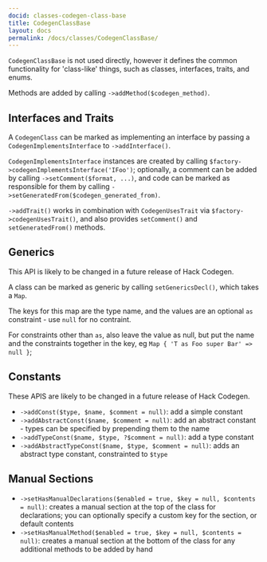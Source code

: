 ```yaml
---
docid: classes-codegen-class-base
title: CodegenClassBase
layout: docs
permalink: /docs/classes/CodegenClassBase/
---
```


`CodegenClassBase` is not used directly, however it defines the common
functionality for 'class-like' things, such as classes, interfaces, traits, and
enums.

Methods are added by calling `->addMethod($codegen_method)`.

Interfaces and Traits
---------------------

A `CodegenClass` can be marked as implementing an interface by passing
a `CodegenImplementsInterface` to `->addInterface()`.

`CodegenImplementsInterface` instances are created by calling
`$factory->codegenImplementsInterface('IFoo')`; optionally, a comment can be
added by calling `->setComment($format, ...)`, and code can be marked as responsible
for them by calling `->setGeneratedFrom($codegen_generated_from)`.

`->addTrait()` works in combination with `CodegenUsesTrait` via
`$factory->codegenUsesTrait()`, and also provides `setComment()` and
`setGeneratedFrom()` methods.

Generics
--------

This API is likely to be changed in a future release of Hack Codegen.

A class can be marked as generic by calling `setGenericsDecl()`, which takes a `Map`.

The keys for this map are the type name, and the values are an optional `as`
constraint - use `null` for no contraint.

For constraints other than `as`, also leave the value as null, but put the name
and the constraints together in the key, eg `Map { 'T as Foo super Bar' => null }`;

Constants
---------

These APIS are likely to be changed in a future release of Hack Codegen.

 - `->addConst($type, $name, $comment = null)`: add a simple constant
 - `->addAbstractConst($name, $comment = null)`: add an abstract constant - types
   can be specified by prepending them to the name
 - `->addTypeConst($name, $type, ?$comment = null)`: add a type  constant
 - `->addAbstractTypeConst($name, $type, $comment = null)`: adds an abstract
   type constant, constrainted to `$type`

Manual Sections
---------------

 - `->setHasManualDeclarations($enabled = true, $key = null, $contents = null)`:
   creates a manual section at the top of the class for declarations; you can
   optionally specify a custom key for the section, or default contents
 - `->setHasManualMethod($enabled = true, $key = null, $contents = null)`: creates
   a manual section at the bottom of the class for any additional methods to be
   added by hand
